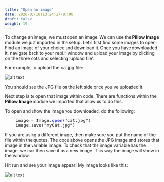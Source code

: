 ```yaml
---
title: "Open an image"
date: 2020-02-10T13:24:17-07:00
draft: false
weight: 19
--- 
```


To change an image, we must open an image. We can use the <b>Pillow Image</b> module we just imported in the setup.
Let’s first find some images to open. Find an image of your choice and download it. Once you have downloaded it, navigate back to your repl.it window and upload your image by clicking on the three dots and selecting ‘upload file’.

For example, to upload the cat.jpg file:

![alt text](../media/upload_file.png "image showing how to upload a file")

You should see the JPG file on the left side once you’ve uploaded it.

Next step is to open that image within code. There are functions within the <b>Pillow Image</b> module we imported that allow us to do this.

To open and show the image you downloaded, do the following:

<pre>
    image = Image.<font color="blue">open</font>("cat.jpg")
    image.save("myCat.jpg")
</pre>

If you are using a different image, then make sure you put the name of the file within the quotes. The code above opens the JPG image and stores that image in the variable image. To check that the image variable has the image, we can then save it as a new image. This way the image will show in the window.

Hit run and see your image appear! My image looks like this:

![alt text](../media/cat.png "cat")
